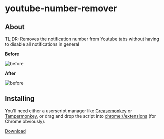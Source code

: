 # youtube-number-remover

## About
TL;DR: Removes the notification number from Youtube tabs without having to disable all notifications in general

**Before**

![before](https://i.imgur.com/250dSlf.png)

**After**

![before](https://i.imgur.com/FBl5eqw.png)

## Installing

You'll need either a userscript manager like [Greasemonkey](https://www.greasespot.net/) or [Tampermonkey](https://tampermonkey.net/), or drag and drop the script into [chrome://extensions](chrome://extensions) (for Chrome obviously). 

[Download](https://github.com/jaasonw/youtube-number-remover/raw/master/youtube_number.user.js)
